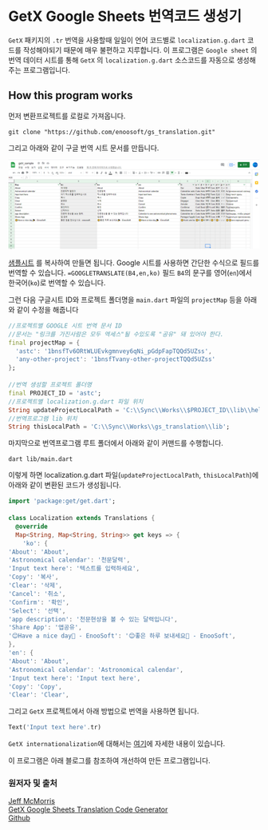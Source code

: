 
# GetX Google Sheets 번역코드 생성기

`GetX` 패키지의 `.tr` 번역을 사용할때 일일이 언어 코드별로 `localization.g.dart` 코드를 작성해야되기 때문에 매우 불편하고 지루합니다.
이 프로그램은 `Google sheet` 의 번역 데이터 시트를 통해 `GetX` 의 `localization.g.dart` 소스코드를 자동으로 생성해주는 프로그램입니다.


## How this program works


먼저 변환프로젝트를 로컬로 가져옵니다.
```
git clone "https://github.com/enoosoft/gs_translation.git"
```

그리고 아래와 같이 구글 번역 시트 문서를 만듭니다.

![](./doc/images/gstr_sample.png)

[샘플시트](https://docs.google.com/spreadsheets/d/1bnsfTv6ORtWLUEvkgmnvey6qNi_pGdpFapTQQd5UZss/edit#gid=0) 를 복사하여 만들면 됩니다. Google 시트를 사용하면 간단한 수식으로 필드를 번역할 수 있습니다. `=GOOGLETRANSLATE(B4,en,ko)` 필드 `B4`의 문구를 영어(`en`)에서 한국어(`ko`)로 번역할 수 있습니다. 

그런 다음 구글시트 ID와 프로젝트 폴더명을 `main.dart` 파일의 `projectMap` 등을 아래와 같이 수정을 해줍니다

```dart
//프로젝트별 GOOGLE 시트 번역 문서 ID
//문서는 "링크를 가진사람은 모두 엑세스"될 수있도록 "공유" 돼 있어야 한다.
final projectMap = {
  'astc': '1bnsfTv6ORtWLUEvkgmnvey6qNi_pGdpFapTQQd5UZss',
  'any-other-project': '1bnsfTvany-other-projectTQQd5UZss'
};

//번역 생성할 프로젝트 폴더명
final PROJECT_ID = 'astc';
//프로젝트별 localization.g.dart 파일 위치
String updateProjectLocalPath = 'C:\\Sync\\Works\\$PROJECT_ID\\lib\\helpers';
//번역프로그램 lib 위치
String thisLocalPath = 'C:\\Sync\\Works\\gs_translation\\lib';
```


마지막으로 번역프로그램 루트 폴더에서 아래와 같이 커맨드를 수행합니다.
```
dart lib/main.dart
```

이렇게 하면 localization.g.dart 파일(`updateProjectLocalPath`, `thisLocalPath`)에 아래와 같이 변환된 코드가 생성됩니다.
```dart
import 'package:get/get.dart';

class Localization extends Translations {
  @override
  Map<String, Map<String, String>> get keys => {
    'ko': {
'About': 'About',
'Astronomical calendar': '천문달력',
'Input text here': '텍스트를 입력하세요',
'Copy': '복사',
'Clear': '삭제',
'Cancel': '취소',
'Confirm': '확인',
'Select': '선택',
'app description': '천문현상을 볼 수 있는 달력입니다',
'Share App': '앱공유',
'😊Have a nice day🎉 - EnooSoft': '😊좋은 하루 보내세요🎉 - EnooSoft',
},
'en': {
'About': 'About',
'Astronomical calendar': 'Astronomical calendar',
'Input text here': 'Input text here',
'Copy': 'Copy',
'Clear': 'Clear',
```

그리고 `GetX` 프로젝트에서 아래 방법으로 번역을 사용하면 됩니다.

```dart
Text('Input text here'.tr)
```

`GetX internationalization`에 대해서는 [여기](https://pub.dev/packages/get#internationalization)에 자세한 내용이 있습니다.


이 프로그램은 아래 블로그를 참조하여 개선하여 만든 프로그램입니다.  

### 원저자 및 출처  

[Jeff McMorris](https://jeffmcmorris.medium.com/)  
[GetX Google Sheets Translation Code Generator](https://jeffmcmorris.medium.com/getx-google-sheets-translation-code-generator-b970543d67fc)  
[Github](https://github.com/delay/getx_google_sheets_translation_code_generator)
